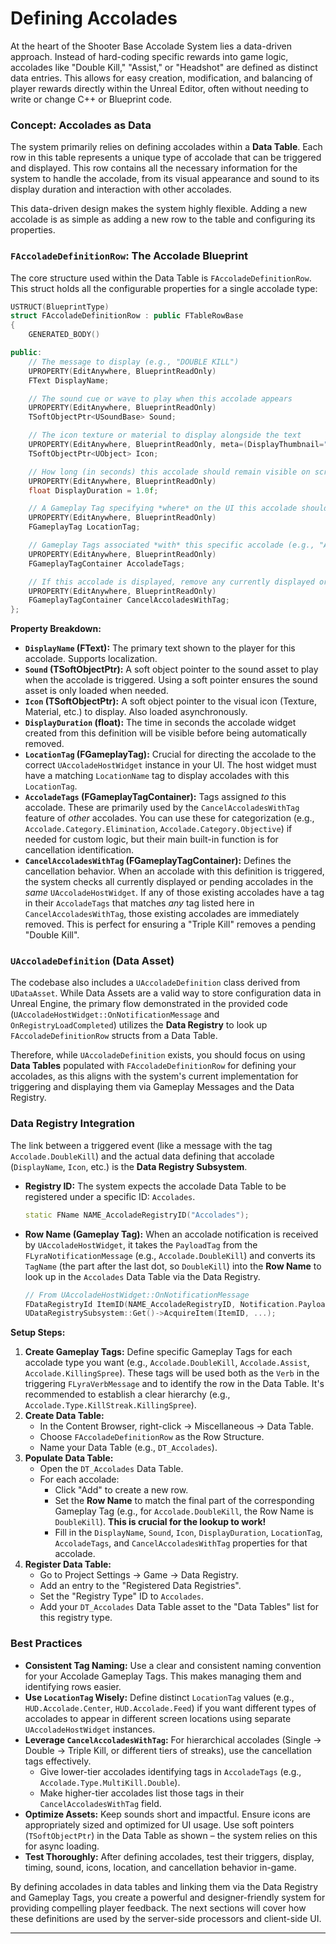 # Defining Accolades

At the heart of the Shooter Base Accolade System lies a data-driven approach. Instead of hard-coding specific rewards into game logic, accolades like "Double Kill," "Assist," or "Headshot" are defined as distinct data entries. This allows for easy creation, modification, and balancing of player rewards directly within the Unreal Editor, often without needing to write or change C++ or Blueprint code.

### Concept: Accolades as Data

The system primarily relies on defining accolades within a **Data Table**. Each row in this table represents a unique type of accolade that can be triggered and displayed. This row contains all the necessary information for the system to handle the accolade, from its visual appearance and sound to its display duration and interaction with other accolades.

This data-driven design makes the system highly flexible. Adding a new accolade is as simple as adding a new row to the table and configuring its properties.

### `FAccoladeDefinitionRow`: The Accolade Blueprint

The core structure used within the Data Table is `FAccoladeDefinitionRow`. This struct holds all the configurable properties for a single accolade type:

```cpp
USTRUCT(BlueprintType)
struct FAccoladeDefinitionRow : public FTableRowBase
{
    GENERATED_BODY()

public:
    // The message to display (e.g., "DOUBLE KILL")
    UPROPERTY(EditAnywhere, BlueprintReadOnly)
    FText DisplayName;

    // The sound cue or wave to play when this accolade appears
    UPROPERTY(EditAnywhere, BlueprintReadOnly)
    TSoftObjectPtr<USoundBase> Sound;

    // The icon texture or material to display alongside the text
    UPROPERTY(EditAnywhere, BlueprintReadOnly, meta=(DisplayThumbnail="true", AllowedClasses="Texture,MaterialInterface,SlateTextureAtlasInterface", DisallowedClasses="MediaTexture"))
    TSoftObjectPtr<UObject> Icon;

    // How long (in seconds) this accolade should remain visible on screen
    UPROPERTY(EditAnywhere, BlueprintReadOnly)
    float DisplayDuration = 1.0f;

    // A Gameplay Tag specifying *where* on the UI this accolade should appear (e.g., "HUD.Accolade.CenterScreen", "HUD.Accolade.Side")
    UPROPERTY(EditAnywhere, BlueprintReadOnly)
    FGameplayTag LocationTag;

    // Gameplay Tags associated *with* this specific accolade (e.g., "Accolade.Type.MultiKill", "Accolade.Tier.Minor")
    UPROPERTY(EditAnywhere, BlueprintReadOnly)
    FGameplayTagContainer AccoladeTags;

    // If this accolade is displayed, remove any currently displayed or pending accolades that possess *any* of these tags.
    UPROPERTY(EditAnywhere, BlueprintReadOnly)
    FGameplayTagContainer CancelAccoladesWithTag;
};
```

**Property Breakdown:**

* **`DisplayName` (FText):** The primary text shown to the player for this accolade. Supports localization.
* **`Sound` (TSoftObjectPtr):** A soft object pointer to the sound asset to play when the accolade is triggered. Using a soft pointer ensures the sound asset is only loaded when needed.
* **`Icon` (TSoftObjectPtr):** A soft object pointer to the visual icon (Texture, Material, etc.) to display. Also loaded asynchronously.
* **`DisplayDuration` (float):** The time in seconds the accolade widget created from this definition will be visible before being automatically removed.
* **`LocationTag` (FGameplayTag):** Crucial for directing the accolade to the correct `UAccoladeHostWidget` instance in your UI. The host widget must have a matching `LocationName` tag to display accolades with this `LocationTag`.
* **`AccoladeTags` (FGameplayTagContainer):** Tags assigned _to_ this accolade. These are primarily used by the `CancelAccoladesWithTag` feature of _other_ accolades. You can use these for categorization (e.g., `Accolade.Category.Elimination`, `Accolade.Category.Objective`) if needed for custom logic, but their main built-in function is for cancellation identification.
* **`CancelAccoladesWithTag` (FGameplayTagContainer):** Defines the cancellation behavior. When an accolade with this definition is triggered, the system checks all currently displayed or pending accolades in the _same_ `UAccoladeHostWidget`. If any of those existing accolades have a tag in their `AccoladeTags` that matches _any_ tag listed here in `CancelAccoladesWithTag`, those existing accolades are immediately removed. This is perfect for ensuring a "Triple Kill" removes a pending "Double Kill".

### `UAccoladeDefinition` (Data Asset)

The codebase also includes a `UAccoladeDefinition` class derived from `UDataAsset`. While Data Assets are a valid way to store configuration data in Unreal Engine, the primary flow demonstrated in the provided code (`UAccoladeHostWidget::OnNotificationMessage` and `OnRegistryLoadCompleted`) utilizes the **Data Registry** to look up `FAccoladeDefinitionRow` structs from a Data Table.

Therefore, while `UAccoladeDefinition` exists, you should focus on using **Data Tables** populated with `FAccoladeDefinitionRow` for defining your accolades, as this aligns with the system's current implementation for triggering and displaying them via Gameplay Messages and the Data Registry.

### Data Registry Integration

The link between a triggered event (like a message with the tag `Accolade.DoubleKill`) and the actual data defining that accolade (`DisplayName`, `Icon`, etc.) is the **Data Registry Subsystem**.

*   **Registry ID:** The system expects the accolade Data Table to be registered under a specific ID: `Accolades`.

    ```cpp
    static FName NAME_AccoladeRegistryID("Accolades");
    ```
*   **Row Name (Gameplay Tag):** When an accolade notification is received by `UAccoladeHostWidget`, it takes the `PayloadTag` from the `FLyraNotificationMessage` (e.g., `Accolade.DoubleKill`) and converts its `TagName` (the part after the last dot, so `DoubleKill`) into the **Row Name** to look up in the `Accolades` Data Table via the Data Registry.

    ```cpp
    // From UAccoladeHostWidget::OnNotificationMessage
    FDataRegistryId ItemID(NAME_AccoladeRegistryID, Notification.PayloadTag.GetTagName());
    UDataRegistrySubsystem::Get()->AcquireItem(ItemID, ...);
    ```

**Setup Steps:**

1. **Create Gameplay Tags:** Define specific Gameplay Tags for each accolade type you want (e.g., `Accolade.DoubleKill`, `Accolade.Assist`, `Accolade.KillingSpree`). These tags will be used both as the `Verb` in the triggering `FLyraVerbMessage` and to identify the row in the Data Table. It's recommended to establish a clear hierarchy (e.g., `Accolade.Type.KillStreak.KillingSpree`).
2. **Create Data Table:**
   * In the Content Browser, right-click -> Miscellaneous -> Data Table.
   * Choose `FAccoladeDefinitionRow` as the Row Structure.
   * Name your Data Table (e.g., `DT_Accolades`).
3. **Populate Data Table:**
   * Open the `DT_Accolades` Data Table.
   * For each accolade:
     * Click "Add" to create a new row.
     * Set the **Row Name** to match the final part of the corresponding Gameplay Tag (e.g., for `Accolade.DoubleKill`, the Row Name is `DoubleKill`). **This is crucial for the lookup to work!**
     * Fill in the `DisplayName`, `Sound`, `Icon`, `DisplayDuration`, `LocationTag`, `AccoladeTags`, and `CancelAccoladesWithTag` properties for that accolade.
4. **Register Data Table:**
   * Go to Project Settings -> Game -> Data Registry.
   * Add an entry to the "Registered Data Registries".
   * Set the "Registry Type" ID to `Accolades`.
   * Add your `DT_Accolades` Data Table asset to the "Data Tables" list for this registry type.

### Best Practices

* **Consistent Tag Naming:** Use a clear and consistent naming convention for your Accolade Gameplay Tags. This makes managing them and identifying rows easier.
* **Use `LocationTag` Wisely:** Define distinct `LocationTag` values (e.g., `HUD.Accolade.Center`, `HUD.Accolade.Feed`) if you want different types of accolades to appear in different screen locations using separate `UAccoladeHostWidget` instances.
* **Leverage `CancelAccoladesWithTag`:** For hierarchical accolades (Single -> Double -> Triple Kill, or different tiers of streaks), use the cancellation tags effectively.
  * Give lower-tier accolades identifying tags in `AccoladeTags` (e.g., `Accolade.Type.MultiKill.Double`).
  * Make higher-tier accolades list those tags in their `CancelAccoladesWithTag` field.
* **Optimize Assets:** Keep sounds short and impactful. Ensure icons are appropriately sized and optimized for UI usage. Use soft pointers (`TSoftObjectPtr`) in the Data Table as shown – the system relies on this for async loading.
* **Test Thoroughly:** After defining accolades, test their triggers, display, timing, sound, icons, location, and cancellation behavior in-game.

By defining accolades in data tables and linking them via the Data Registry and Gameplay Tags, you create a powerful and designer-friendly system for providing compelling player feedback. The next sections will cover how these definitions are used by the server-side processors and client-side UI.

***

